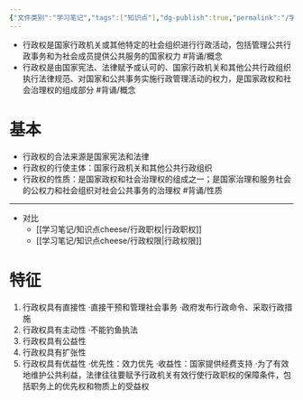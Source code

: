 ```yaml
---
{"文件类别":"学习笔记","tags":["知识点"],"dg-publish":true,"permalink":"/学习笔记/知识点cheese/行政权/","dgPassFrontmatter":true}
---
```


- 行政权是国家行政机关或其他特定的社会组织进行行政活动，包括管理公共行政事务和为社会成员提供公共服务的国家权力 #背诵/概念 
- 行政权是由国家宪法、法律赋予或认可的、国家行政机关和其他公共行政组织执行法律规范、对国家和公共事务实施行政管理活动的权力，是国家政权和社会治理权的组成部分 #背诵/概念 
# 基本
- 行政权的合法来源是国家宪法和法律
- 行政权的行使主体：国家行政机关和其他公共行政组织
- 行政权的性质：是国家政权和社会治理权的组成之一；是国家治理和服务社会的公权力和社会组织对社会公共事务的治理权 #背诵/性质 
---
- 对比
	- [[学习笔记/知识点cheese/行政职权\|行政职权]]
	- [[学习笔记/知识点cheese/行政权限\|行政权限]]
# 特征
1. 行政权具有直接性
·直接干预和管理社会事务
·政府发布行政命令、采取行政措施
2. 行政权具有主动性
·不能钓鱼执法
3. 行政权具有公益性
4. 行政权具有扩张性
5. 行政权具有优益性
·优先性：效力优先
·收益性：国家提供经费支持
·为了有效地维护公共利益，法律往往要赋予行政机关有效行使行政职权的保障条件，包括职务上的优先权和物质上的受益权
